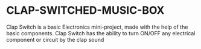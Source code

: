 # CLAP-SWITCHED-MUSIC-BOX
Clap Switch is a basic Electronics mini-project, made with the help of the basic components. Clap Switch has the ability to turn ON/OFF any electrical component  or circuit by the clap sound
